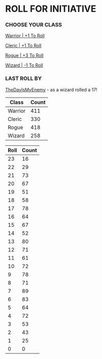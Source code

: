 # ROLL FOR INITIATIVE
### CHOOSE YOUR CLASS

[Warrior | +1 To Roll](https://github.com/benjaminsampica/benjaminsampica/issues/new?title=roll%7Cwarrior&body=Just+click+%27Submit+new+issue%27.)

[Cleric | +1 To Roll](https://github.com/benjaminsampica/benjaminsampica/issues/new?title=roll%7Ccleric&body=Just+click+%27Submit+new+issue%27.)

[Rogue | +3 To Roll](https://github.com/benjaminsampica/benjaminsampica/issues/new?title=roll%7Crogue&body=Just+click+%27Submit+new+issue%27.)

[Wizard | -1 To Roll](https://github.com/benjaminsampica/benjaminsampica/issues/new?title=roll%7Cwizard&body=Just+click+%27Submit+new+issue%27.)
### LAST ROLL BY
[TheDayIsMyEnemy](https://www.github.com/TheDayIsMyEnemy) - as a wizard rolled a 17!

|Class|Count|
|-|-|
|Warrior|411|
|Cleric|330|
|Rogue|418|
|Wizard|258|

|Roll|Count|
|-|-|
|23|16
|22|29
|21|73
|20|67
|19|51
|18|58
|17|78
|16|64
|15|67
|14|52
|13|80
|12|71
|11|61
|10|72
|9|78
|8|71
|7|89
|6|83
|5|64
|4|72
|3|53
|2|43
|1|25
|0|0
